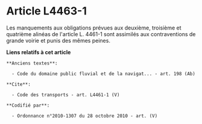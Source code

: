 # Article L4463-1

Les manquements aux obligations prévues aux deuxième, troisième et quatrième alinéas de l'article L. 4461-1 sont assimilés
aux contraventions de grande voirie et punis des mêmes peines.

**Liens relatifs à cet article**

	**Anciens textes**:

	  - Code du domaine public fluvial et de la navigat... - art. 198 (Ab)

	**Cite**:

	  - Code des transports - art. L4461-1 (V)

	**Codifié par**:

	  - Ordonnance n°2010-1307 du 28 octobre 2010 - art. (V)

